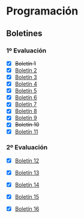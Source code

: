 # Programación

## Boletines

### 1º Evaluación
- [x] ~~Boletín 1~~  
- [x] [Boletín 2](/src/com/aira/evaluacion1/boletin02)  
- [x] [Boletín 3](/src/com/aira/evaluacion1/boletin03)  
- [x] [Boletín 4](/src/com/aira/evaluacion1/boletin04)
- [x] [Boletín 5](/src/com/aira/evaluacion1/boletin05)  
- [x] [Boletín 6](/src/com/aira/evaluacion1/boletin06)
- [x] [Boletín 7](/src/com/aira/evaluacion1/boletin07)  
- [x] [Boletín 8](/src/com/aira/evaluacion1/boletin08)  
- [x] [Boletín 9](/src/com/aira/evaluacion1/boletin09)  
- [x] ~~Boletín 10~~  
- [x] [Boletín 11](/src/com/aira/evaluacion1/boletin11)  

### 2º Evaluación 
- [x] [Boletín 12](/src/com/aira/evaluacion2/boletin12)
- [X] [Boletín 13](/src/com/aira/evaluacion2/boletin13)
- [x] [Boletín 14](/src/com/aira/evaluacion2/boletin14)
- [x] [Boletín 15](/src/com/aira/evaluacion2/boletin15)  
- [x] [Boletín 16](/src/com/aira/evaluacion2/boletin16)

